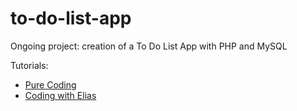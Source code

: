 # to-do-list-app

Ongoing project: creation of a To Do List App with PHP and MySQL

Tutorials:
- <a href="https://www.youtube.com/watch?v=YuX-aGxOomE&list=PLXf91Qszwm9vLsVsyHw0xMopAVerxceFe&index=10&t=1180s">Pure Coding</a>
- <a href="https://www.youtube.com/watch?v=aEwc4SUq6jo&list=PLXf91Qszwm9vLsVsyHw0xMopAVerxceFe&index=11&t=1451s">Coding with Elias</a>
